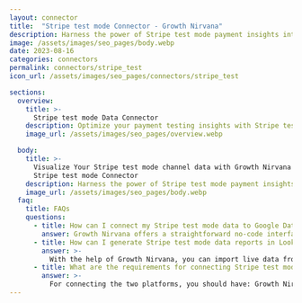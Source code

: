 ```yaml
---
layout: connector
title:  "Stripe test mode Connector - Growth Nirvana"
description: Harness the power of Stripe test mode payment insights integrated into Looker Studio for strategic payment testing decisions.
image: /assets/images/seo_pages/body.webp
date: 2023-08-16
categories: connectors
permalink: connectors/stripe_test
icon_url: /assets/images/seo_pages/connectors/stripe_test

sections:
  overview:
    title: >-
      Stripe test mode Data Connector
    description: Optimize your payment testing insights with Stripe test mode integration. Seamlessly merge payment test data from Stripe with Looker Studio's analytical capabilities, unlocking insights that drive testing strategies, transaction analysis, and operational excellence.
    image_url: /assets/images/seo_pages/overview.webp

  body:
    title: >-
      Visualize Your Stripe test mode channel data with Growth Nirvana's
      Stripe test mode Connector
    description: Harness the power of Stripe test mode payment insights integrated into Looker Studio for strategic payment testing decisions.
    image_url: /assets/images/seo_pages/body.webp
  faq:
    title: FAQs
    questions:
      - title: How can I connect my Stripe test mode data to Google Data Studio/Looker Studio?
        answer: Growth Nirvana offers a straightforward no-code interface to connect to Stripe test mode data sources.
      - title: How can I generate Stripe test mode data reports in Looker Studio?
        answer: >-
          With the help of Growth Nirvana, you can import live data from Stripe test mode into Looker Studio. These data can be viewed in charts, tables, and dashboards to generate branded reports that can be shared instantly.
      - title: What are the requirements for connecting Stripe test mode and Looker Studio?
        answer: >-
          For connecting the two platforms, you should have: Growth Nirvana Account and Stripe test mode Ads Account
---
```

